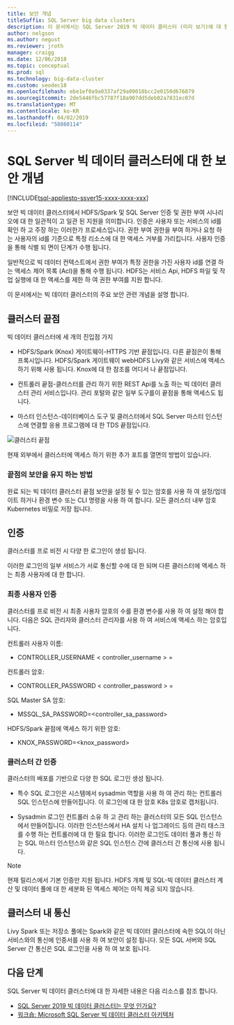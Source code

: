 ```yaml
---
title: 보안 개념
titleSuffix: SQL Server big data clusters
description: 이 문서에서는 SQL Server 2019 빅 데이터 클러스터 (미리 보기)에 대 한 보안 개념을 설명 합니다. 클러스터 끝점 및 클러스터 인증을 설명 하는 것이 여기 있습니다.
author: nelgson
ms.author: negust
ms.reviewer: jroth
manager: craigg
ms.date: 12/06/2018
ms.topic: conceptual
ms.prod: sql
ms.technology: big-data-cluster
ms.custom: seodec18
ms.openlocfilehash: ebe1ef0a9a0337af29a09018bcc2e0150d676879
ms.sourcegitcommit: 2de5446fbc57787f18a907dd5deb02a7831ec07d
ms.translationtype: MT
ms.contentlocale: ko-KR
ms.lasthandoff: 04/02/2019
ms.locfileid: "58860114"
---
```

# <a name="security-concepts-for-sql-server-big-data-clusters"></a>SQL Server 빅 데이터 클러스터에 대 한 보안 개념

[!INCLUDE[tsql-appliesto-ssver15-xxxx-xxxx-xxx](../includes/tsql-appliesto-ssver15-xxxx-xxxx-xxx.md)]

보안 빅 데이터 클러스터에서 HDFS/Spark 및 SQL Server 인증 및 권한 부여 시나리오에 대 한 일관적이 고 일관 된 지원을 의미합니다. 인증은 사용자 또는 서비스의 id를 확인 하 고 주장 하는 이러한가 프로세스입니다. 권한 부여 권한을 부여 하거나 요청 하는 사용자의 id를 기준으로 특정 리소스에 대 한 액세스 거부를 가리킵니다. 사용자 인증을 통해 식별 되 면이 단계가 수행 됩니다.

일반적으로 빅 데이터 컨텍스트에서 권한 부여가 특정 권한을 가진 사용자 id를 연결 하는 액세스 제어 목록 (Acl)을 통해 수행 됩니다. HDFS는 서비스 Api, HDFS 파일 및 작업 실행에 대 한 액세스를 제한 하 여 권한 부여를 지원 합니다.

이 문서에서는 빅 데이터 클러스터의 주요 보안 관련 개념을 설명 합니다.

## <a name="cluster-endpoints"></a>클러스터 끝점

빅 데이터 클러스터에 세 개의 진입점 가지

* HDFS/Spark (Knox) 게이트웨이-HTTPS 기반 끝점입니다. 다른 끝점은이 통해 프록시입니다. HDFS/Spark 게이트웨이 webHDFS Livy와 같은 서비스에 액세스 하기 위해 사용 됩니다. Knox에 대 한 참조를 어디서 나 끝점입니다.

* 컨트롤러 끝점-클러스터를 관리 하기 위한 REST Api를 노출 하는 빅 데이터 클러스터 관리 서비스입니다. 관리 포털와 같은 일부 도구를이 끝점을 통해 액세스도 됩니다.

* 마스터 인스턴스-데이터베이스 도구 및 클러스터에서 SQL Server 마스터 인스턴스에 연결할 응용 프로그램에 대 한 TDS 끝점입니다.

![클러스터 끝점](media/concept-security/cluster_endpoints.png)

현재 외부에서 클러스터에 액세스 하기 위한 추가 포트를 열면의 방법이 있습니다.

### <a name="how-endpoints-are-secured"></a>끝점의 보안을 유지 하는 방법

완료 되는 빅 데이터 클러스터 끝점 보안을 설정 될 수 있는 암호를 사용 하 여 설정/업데이트 하거나 환경 변수 또는 CLI 명령을 사용 하 여 합니다. 모든 클러스터 내부 암호 Kubernetes 비밀로 저장 됩니다.  

## <a name="authentication"></a>인증

클러스터를 프로 비전 시 다양 한 로그인이 생성 됩니다.

이러한 로그인의 일부 서비스가 서로 통신할 수에 대 한 되며 다른 클러스터에 액세스 하는 최종 사용자에 대 한 합니다.

### <a name="end-user-authentication"></a>최종 사용자 인증
클러스터를 프로 비전 시 최종 사용자 암호의 수를 환경 변수를 사용 하 여 설정 해야 합니다. 다음은 SQL 관리자와 클러스터 관리자를 사용 하 여 서비스에 액세스 하는 암호입니다.

컨트롤러 사용자 이름:
 + CONTROLLER_USERNAME < controller_username > =

컨트롤러 암호:  
 + CONTROLLER_PASSWORD < controller_password > =

SQL Master SA 암호: 
 + MSSQL_SA_PASSWORD=<controller_sa_password>

HDFS/Spark 끝점에 액세스 하기 위한 암호:
 + KNOX_PASSWORD=<knox_password>

### <a name="intra-cluster-authentication"></a>클러스터 간 인증

클러스터의 배포를 기반으로 다양 한 SQL 로그인 생성 됩니다.

* 특수 SQL 로그인은 시스템에서 sysadmin 역할을 사용 하 여 관리 하는 컨트롤러 SQL 인스턴스에 만들어집니다. 이 로그인에 대 한 암호 K8s 암호로 캡처됩니다.

* Sysadmin 로그인 컨트롤러 소유 하 고 관리 하는 클러스터의 모든 SQL 인스턴스에서 만들어집니다. 이러한 인스턴스에서 HA 설치 나 업그레이드 등의 관리 태스크를 수행 하는 컨트롤러에 대 한 필요 합니다. 이러한 로그인도 데이터 풀과 통신 하는 SQL 마스터 인스턴스와 같은 SQL 인스턴스 간에 클러스터 간 통신에 사용 됩니다.

> [!NOTE]
> 현재 릴리스에서 기본 인증만 지원 됩니다. HDFS 개체 및 SQL-빅 데이터 클러스터 계산 및 데이터 풀에 대 한 세분화 된 액세스 제어는 아직 제공 되지 않습니다.

## <a name="intra-cluster-communication"></a>클러스터 내 통신

Livy Spark 또는 저장소 풀에는 Spark와 같은 빅 데이터 클러스터에 속한 SQL이 아닌 서비스와의 통신에 인증서를 사용 하 여 보안이 설정 됩니다. 모든 SQL 서버와 SQL Server 간 통신은 SQL 로그인을 사용 하 여 보호 됩니다.

## <a name="next-steps"></a>다음 단계

SQL Server 빅 데이터 클러스터에 대 한 자세한 내용은 다음 리소스를 참조 합니다.

- [SQL Server 2019 빅 데이터 클러스터는 무엇 인가요?](big-data-cluster-overview.md)
- [워크숍: Microsoft SQL Server 빅 데이터 클러스터 아키텍처](https://github.com/Microsoft/sqlworkshops/tree/master/sqlserver2019bigdataclusters)
